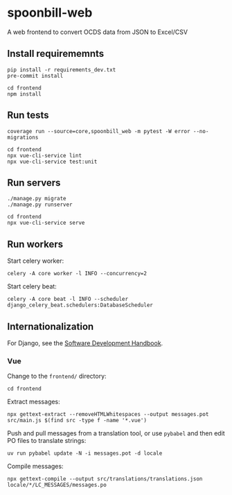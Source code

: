 # spoonbill-web

A web frontend to convert OCDS data from JSON to Excel/CSV

## Install requirememnts

```shell
pip install -r requirements_dev.txt
pre-commit install
```

```shell
cd frontend
npm install
```

## Run tests

```shell
coverage run --source=core,spoonbill_web -m pytest -W error --no-migrations
```

```shell
cd frontend
npx vue-cli-service lint
npx vue-cli-service test:unit
```

## Run servers

```shell
./manage.py migrate
./manage.py runserver
```

```shell
cd frontend
npx vue-cli-service serve
```

## Run workers

Start celery worker:

```shell
celery -A core worker -l INFO --concurrency=2
```

Start celery beat:

```shell
celery -A core beat -l INFO --scheduler django_celery_beat.schedulers:DatabaseScheduler
```

## Internationalization

For Django, see the [Software Development Handbook](https://ocp-software-handbook.readthedocs.io/en/latest/python/i18n.html).

### Vue

Change to the `frontend/` directory:

```shell
cd frontend
```

Extract messages:

```shell
npx gettext-extract --removeHTMLWhitespaces --output messages.pot src/main.js $(find src -type f -name '*.vue')
```

Push and pull messages from a translation tool, or use `pybabel` and then edit PO files to translate strings:

```shell
uv run pybabel update -N -i messages.pot -d locale
```

Compile messages:

```shell
npx gettext-compile --output src/translations/translations.json locale/*/LC_MESSAGES/messages.po
```

